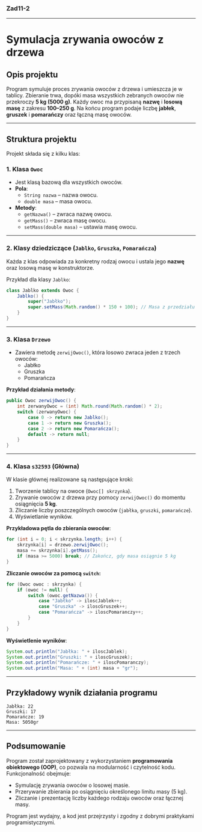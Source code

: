 ### **Zad11-2**

---

# Symulacja zrywania owoców z drzewa

## **Opis projektu**

Program symuluje proces zrywania owoców z drzewa i umieszcza je w tablicy. Zbieranie trwa, dopóki masa wszystkich zebranych owoców nie przekroczy **5 kg (5000 g)**. Każdy owoc ma przypisaną **nazwę** i **losową masę** z zakresu **100–250 g**. Na końcu program podaje liczbę **jabłek**, **gruszek** i **pomarańczy** oraz łączną masę owoców.

---

## **Struktura projektu**

Projekt składa się z kilku klas:

### **1. Klasa `Owoc`**  
- Jest klasą bazową dla wszystkich owoców.
- **Pola**:
   - `String nazwa` – nazwa owocu.
   - `double masa` – masa owocu.  
- **Metody**:
   - `getNazwa()` – zwraca nazwę owocu.
   - `getMass()` – zwraca masę owocu.  
   - `setMass(double masa)` – ustawia masę owocu.

---

### **2. Klasy dziedziczące (`Jablko`, `Gruszka`, `Pomarańcza`)**  
Każda z klas odpowiada za konkretny rodzaj owocu i ustala jego **nazwę** oraz losową masę w konstruktorze.

Przykład dla klasy `Jablko`:
```java
class Jablko extends Owoc {
    Jablko() {
        super("Jabłko");
        super.setMass(Math.random() * 150 + 100); // Masa z przedziału 100–250 g
    }
}
```

---

### **3. Klasa `Drzewo`**  
- Zawiera metodę `zerwijOwoc()`, która losowo zwraca jeden z trzech owoców:
   - Jabłko  
   - Gruszka  
   - Pomarańcza  

**Przykład działania metody**:
```java
public Owoc zerwijOwoc() {
    int zerwanyOwoc = (int) Math.round(Math.random() * 2);
    switch (zerwanyOwoc) {
        case 0 -> return new Jablko();
        case 1 -> return new Gruszka();
        case 2 -> return new Pomarańcza();
        default -> return null;
    }
}
```

---

### **4. Klasa `s32593` (Główna)**  
W klasie głównej realizowane są następujące kroki:
1. Tworzenie tablicy na owoce (`Owoc[] skrzynka`).  
2. Zrywanie owoców z drzewa przy pomocy `zerwijOwoc()` do momentu osiągnięcia **5 kg**.  
3. Zliczanie liczby poszczególnych owoców (`jabłka`, `gruszki`, `pomarańcze`).  
4. Wyświetlanie wyników.

**Przykładowa pętla do zbierania owoców**:
```java
for (int i = 0; i < skrzynka.length; i++) {
    skrzynka[i] = drzewo.zerwijOwoc();
    masa += skrzynka[i].getMass();
    if (masa >= 5000) break; // Zakończ, gdy masa osiągnie 5 kg
}
```

**Zliczanie owoców za pomocą `switch`:**
```java
for (Owoc owoc : skrzynka) {
    if (owoc != null) {
        switch (owoc.getNazwa()) {
            case "Jabłko" -> iloscJablek++;
            case "Gruszka" -> iloscGruszek++;
            case "Pomarańcza" -> iloscPomaranczy++;
        }
    }
}
```

**Wyświetlenie wyników**:
```java
System.out.println("Jabłka: " + iloscJablek);
System.out.println("Gruszki: " + iloscGruszek);
System.out.println("Pomarańcze: " + iloscPomaranczy);
System.out.println("Masa: " + (int) masa + "gr");
```

---

## **Przykładowy wynik działania programu**

```
Jabłka: 22
Gruszki: 17
Pomarańcze: 19
Masa: 5050gr
```

---

## **Podsumowanie**

Program został zaprojektowany z wykorzystaniem **programowania obiektowego (OOP)**, co pozwala na modularność i czytelność kodu. Funkcjonalność obejmuje:
- Symulację zrywania owoców o losowej masie.
- Przerywanie zbierania po osiągnięciu określonego limitu masy (5 kg).  
- Zliczanie i prezentację liczby każdego rodzaju owoców oraz łącznej masy.

Program jest wydajny, a kod jest przejrzysty i zgodny z dobrymi praktykami programistycznymi.